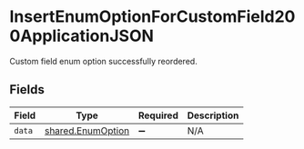 # InsertEnumOptionForCustomField200ApplicationJSON

Custom field enum option successfully reordered.


## Fields

| Field                                                  | Type                                                   | Required                                               | Description                                            |
| ------------------------------------------------------ | ------------------------------------------------------ | ------------------------------------------------------ | ------------------------------------------------------ |
| `data`                                                 | [shared.EnumOption](../../models/shared/enumoption.md) | :heavy_minus_sign:                                     | N/A                                                    |